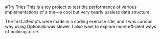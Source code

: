 #Try Tries
This is a toy project to test the performance of various implementations of a trie—a cool but very nearly useless data structure.

The first attempts were made in a coding exercise site, and I was curious why using Optionals was slower.
I also want to explore more efficient ways of building a trie.